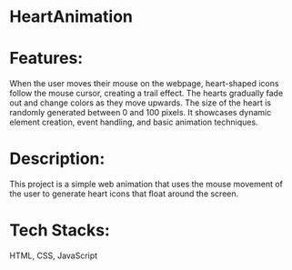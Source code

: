 # HeartAnimation
# Features:

When the user moves their mouse on the webpage, heart-shaped icons  follow the mouse cursor, creating a trail effect.
The hearts gradually fade out and change colors as they move upwards. 
The size of the heart is randomly generated between 0 and 100 pixels.
It showcases dynamic element creation, event handling, and basic animation techniques.

# Description:
This project is a simple web animation that uses the mouse movement of the user to generate heart icons that float around the screen.

# Tech Stacks:
HTML, CSS, JavaScript

 
